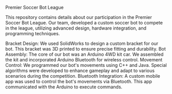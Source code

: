 Premier Soccer Bot League

This repository contains details about our participation in the Premier Soccer Bot League. Our team, developed a custom soccer bot to compete in the league, utilizing advanced design, hardware integration, and programming techniques.

Bracket Design: We used SolidWorks to design a custom bracket for our bot. This bracket was 3D printed to ensure precise fitting and durability.
Bot Assembly: The core of our bot was an Arduino 4WD kit car. We assembled the kit and incorporated Arduino Bluetooth for wireless control.
Movement Control: We programmed our bot's movements using C++ and Java. Special algorithms were developed to enhance gameplay and adapt to various scenarios during the competition.
Bluetooth Integration: A custom mobile app was used to control the bot's movements via Bluetooth. This app communicated with the Arduino to execute commands.
